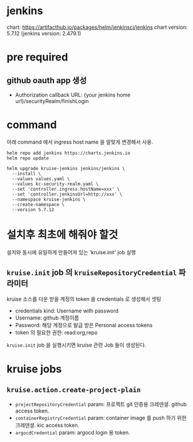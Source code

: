 # jenkins

chart: https://artifacthub.io/packages/helm/jenkinsci/jenkins
chart version: 5.7.12 (jenkins version: 2.479.1)

# pre required
## github  oauth app 생성
- Authorization callback URL: {your jenkins home url}/securityRealm/finishLogin

# command
아래 command 에서 ingress host name 을 알맞게 변경해서 사용.

```shell
helm repo add jenkins https://charts.jenkins.io
helm repo update
```

```shell
helm upgrade kruise-jenkins jenkins/jenkins \
  --install \
  --values values.yaml \
  --values kc-security-realm.yaml \
  --set 'controller.ingress.hostName=xxx' \
  --set 'controller.jenkinsUrl=http://xxx' \
  --namespace kruise-jenkins \
  --create-namespace \
  --version 5.7.12
```

# 설치후 최초에 해줘야 할것
설치와 동시에 유일하게 만들어져 있는 'kruise.init' job 실행 

## `kruise.init` job 의 `kruiseRepositoryCredential` 파라미터

kruise 소스를 다운 받을 계정의 token 을 credentials 로 생성해서 셋팅 
- credentials kind: Username with password
- Username: github 계정이름
- Password: 해당 계정으로 발급 받은 Personal access tokens
- token 의 필요한 권한: read:org,repo 


`kruise.init` job 을 실행시키면 kruise 관련 Job 들이 생성된다.
 
# kruise jobs
## `kruise.action.create-project-plain`
- `projectRepositoryCredential` param: 프로젝트 git 인증용 크레덴셜. github access token.
- `containerRegistryCredential` param: container image 를 push 하기 위한 크레덴셜. kic access token.
- `argocdCredential` param: argocd login 용 token.

